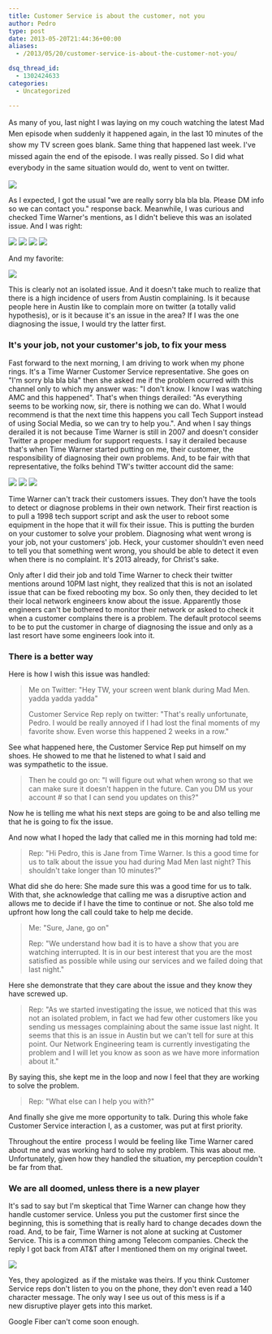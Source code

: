 ```yaml
---
title: Customer Service is about the customer, not you
author: Pedro
type: post
date: 2013-05-20T21:44:36+00:00
aliases: 
  - /2013/05/20/customer-service-is-about-the-customer-not-you/

dsq_thread_id:
  - 1302424633
categories:
  - Uncategorized

---
```

<span style="line-height: 1.6;">As many of you, last night I was laying on my couch watching the latest Mad Men episode when suddenly it happened again, in the last 10 minutes of the show my TV screen goes blank. Same thing that happened last week. I've missed again the end of the episode. I was really pissed. So I did what everybody in the same situation would do, went to vent on twitter.</span>

![](/wp-content/uploads/2013/05/timewarner_11.png)

As I expected, I got the usual "we are really sorry bla bla bla. Please DM info so we can contact you." response back. Meanwhile, I was curious and checked Time Warner's mentions, as I didn't believe this was an isolated issue. And I was right:

![](/wp-content/uploads/2013/05/timewarner_2.png)
![](/wp-content/uploads/2013/05/timewarner_3.png)
![](/wp-content/uploads/2013/05/timewarner_4.png)
![](/wp-content/uploads/2013/05/timewarner_6.png)

And my favorite:

![](/wp-content/uploads/2013/05/timewarner_5.png)

This is clearly not an isolated issue. And it doesn't take much to realize that there is a high incidence of users from Austin complaining. Is it because people here in Austin like to complain more on twitter (a totally valid hypothesis), or is it because it's an issue in the area? If I was the one diagnosing the issue, I would try the latter first.

### It's your job, not your customer's job, to fix your mess

Fast forward to the next morning, I am driving to work when my phone rings. It's a Time Warner Customer Service representative. She goes on "I'm sorry bla bla bla" then she asked me if the problem ocurred with this channel only to which my answer was: "I don't know. I know I was watching AMC and this happened". That's when things derailed: "As everything seems to be working now, sir, there is nothing we can do. What I would recommend is that the next time this happens you call Tech Support instead of using Social Media, so we can try to help you.". And when I say things derailed it is not because Time Warner is still in 2007 and doesn't consider Twitter a proper medium for support requests. I say it derailed because that's when Time Warner started putting on me, their customer, the responsibility of diagnosing their own problems. And, to be fair with that representative, the folks behind TW's twitter account did the same:

![](/wp-content/uploads/2013/05/timewarner_7.png)
![](/wp-content/uploads/2013/05/timewarner_8.png)
![](/wp-content/uploads/2013/05/timewarner_9.png)

Time Warner can't track their customers issues. They don't have the tools to detect or diagnose problems in their own network. Their first reaction is to pull a 1998 tech support script and ask the user to reboot some equipment in the hope that it will fix their issue. This is putting the burden on your customer to solve your problem. Diagnosing what went wrong is your job, not your customers' job. Heck, your customer shouldn't even need to tell you that something went wrong, you should be able to detect it even when there is no complaint. It's 2013 already, for Christ's sake.

Only after I did their job and told Time Warner to check their twitter mentions around 10PM last night, they realized that this is not an isolated issue that can be fixed rebooting my box. So only then, they decided to let their local network engineers know about the issue. Apparently those engineers can't be bothered to monitor their network or asked to check it when a customer complains there is a problem. The default protocol seems to be to put the customer in charge of diagnosing the issue and only as a last resort have some engineers look into it.

### There is a better way

Here is how I wish this issue was handled:

>Me on Twitter: "Hey TW, your screen went blank during Mad Men. yadda yadda yadda"
>
>Customer Service Rep reply on twitter: "That's really unfortunate, Pedro. I would be really annoyed if I had lost the final moments of my favorite show. Even worse this happened 2 weeks in a row."

See what happened here, the Customer Service Rep put himself on my shoes. He showed to me that he listened to what I said and was sympathetic to the issue.

>Then he could go on: "I will figure out what when wrong so that we can make sure it doesn't happen in the future. Can you DM us your account # so that I can send you updates on this?"

Now he is telling me what his next steps are going to be and also telling me that he is going to fix the issue.

And now what I hoped the lady that called me in this morning had told me:

>Rep: "Hi Pedro, this is Jane from Time Warner. Is this a good time for us to talk about the issue you had during Mad Men last night? This shouldn't take longer than 10 minutes?"

What did she do here: She made sure this was a good time for us to talk. With that, she acknowledge that calling me was a disruptive action and allows me to decide if I have the time to continue or not. She also told me upfront how long the call could take to help me decide.

>Me: "Sure, Jane, go on"
>
>Rep: "We understand how bad it is to have a show that you are watching interrupted. It is in our best interest that you are the most satisfied as possible while using our services and we failed doing that last night."

Here she demonstrate that they care about the issue and they know they have screwed up.

>Rep: "As we started investigating the issue, we noticed that this was not an isolated problem, in fact we had few other customers like you sending us messages complaining about the same issue last night. It seems that this is an issue in Austin but we can't tell for sure at this point. Our Network Engineering team is currently investigating the problem and I will let you know as soon as we have more information about it."

By saying this, she kept me in the loop and now I feel that they are working to solve the problem.

>Rep: "What else can I help you with?"

And finally she give me more opportunity to talk. During this whole fake Customer Service interaction I, as a customer, was put at first priority. 

Throughout the entire  process I would be feeling like Time Warner cared about me and was working hard to solve my problem. This was about me. Unfortunately, given how they handled the situation, my perception couldn't be far from that.

### We are all doomed, unless there is a new player

It's sad to say but I'm skeptical that Time Warner can change how they handle customer service. Unless you put the customer first since the beginning, this is something that is really hard to change decades down the road. And, to be fair, Time Warner is not alone at sucking at Customer Service. This is a common thing among Telecom companies. Check the reply I got back from AT&T after I mentioned them on my original tweet.

![](/wp-content/uploads/2013/05/att_is_bad_too.png)

Yes, they apologized  as if the mistake was theirs. If you think Customer Service reps don't listen to you on the phone, they don't even read a 140 character message. The only way I see us out of this mess is if a new disruptive player gets into this market.

Google Fiber can't come soon enough.
